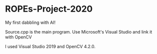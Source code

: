 # ROPEs-Project-2020
My first dabbling with AI!

Source.cpp is the main program.
Use Microsoft's Visual Studio and link it with OpenCV

I used Visual Studio 2019 and OpenCV 4.2.0.

